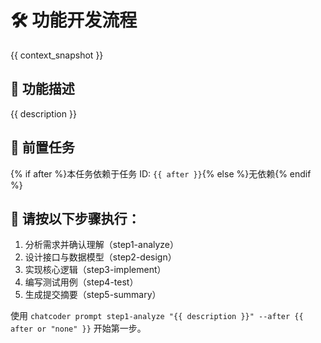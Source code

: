 # 🛠️ 功能开发流程

{{ context_snapshot }}

## 📝 功能描述
{{ description }}

## 🔗 前置任务
{% if after %}本任务依赖于任务 ID: `{{ after }}`{% else %}无依赖{% endif %}

## 📌 请按以下步骤执行：
1. 分析需求并确认理解（step1-analyze）
2. 设计接口与数据模型（step2-design）
3. 实现核心逻辑（step3-implement）
4. 编写测试用例（step4-test）
5. 生成提交摘要（step5-summary）

使用 `chatcoder prompt step1-analyze "{{ description }}" --after {{ after or "none" }}` 开始第一步。

